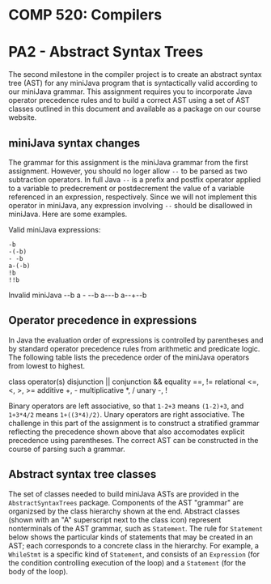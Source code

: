 COMP 520: Compilers
===================
PA2 - Abstract Syntax Trees
===========================

The second milestone in the compiler project is to create an abstract syntax 
tree (AST) for any miniJava program that is syntactically valid according to 
our miniJava grammar. This assignment requires you to incorporate Java 
operator precedence rules and to build a correct AST using a set of AST 
classes outlined in this document and available as a package on our course 
website.

miniJava syntax changes
-----------------------

The grammar for this assignment is the miniJava grammar from the first 
assignment. However, you should no loger allow `--` to be parsed as two 
subtraction operators. In full Java `--` is a prefix and postfix operator 
applied to a variable to predecrement or postdecrement the value of a 
variable referenced in an expression, respectively. Since we will not 
implement this operator in miniJava, any expression involving `--` should 
be disallowed in miniJava. Here are some examples.

Valid miniJava expressions:

    -b    
    -(-b)    
    - -b     
    a-(-b)
    !b 
    !!b

Invalid miniJava
    --b 
    a - --b
    a---b
    a--+--b

Operator precedence in expressions
----------------------------------

In Java the evaluation order of expressions is controlled by parentheses and 
by standard operator precedence rules from arithmetic and predicate logic. The 
following table lists the precedence order of the miniJava operators from 
lowest to highest.

class          operator(s)
disjunction    ||
conjunction    &&
equality       ==, !=
relational     <=, <, >, >=
additive       +, -
multiplicative *, /
unary          -, !

Binary operators are left associative, so that `1-2+3` means `(1-2)+3`, and 
`1+3*4/2` means `1+((3*4)/2)`. Unary operators are right associative. The 
challenge in this part of the assignment is to construct a stratified grammar 
reflecting the precedence shown above that also accomodates explicit 
precedence using parentheses. The correct AST can be constructed in the 
course of parsing such a grammar.

Abstract syntax tree classes
----------------------------

The set of classes needed to build miniJava ASTs are provided in the 
`AbstractSyntaxTrees` package. Components of the AST "grammar" are organizsed 
by the class hierarchy shown at the end. Abstract classes (shown with an "A" 
superscript next to the class icon) represent nonterminals of the AST grammar, 
such as `Statement`. The rule for `Statement` below shows the particular kinds 
of statements that may be created in an AST; each corresponds to a concrete 
class in the hierarchy. For example, a `WhileStmt` is a specific kind of 
`Statement`, and consists of an `Expression` (for the condition controlling 
execution of the loop) and a `Statement` (for the body of the loop).
